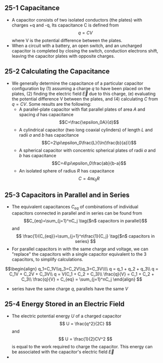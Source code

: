 ## 25-1 Capacitance
- A capacitor consists of two isolated conductors (the plates) with charges +q and -q, Its capacitance C is defined from $$q=CV$$ where V is the potential difference between the plates.
- When a circuit with a battery, an open switch, and an uncharged capacitor is completed by closing the switch, conduction electrons shift, leaving the capacitor plates with opposite charges.

## 25-2 Calculating the Capacitance
- We generally determine the capacitance of a particular capacitor configuration by (1) assuming a charge $q$ to have been placed on the plates, (2) finding the electric field $\vec{E}$ due to this charge, (e) evaluating the potential difference V between the plates, and (4) calculating $C$ from $q=CV$. Some results are the following:
	- A parallel-plate capacitor with flat parallel plates of area $A$ and spacing $d$ has capacitance $$C=\frac{\epsilon_0A}{d}$$
	- A cylindrical capacitor (two long coaxial cylinders) of length $L$ and radii $a$ and $b$ has capacitance $$C=2\pi\epsilon_0\frac{L}{\ln(\frac{b}{a})}$$
	- A spherical capacitor with concentric spherical plates of radii $a$ and $b$ has capacitance $$C=4\pi\epsilon_0\frac{ab}{b-a}$$
	- An isolated sphere of radius $R$ has capacitance $$C=4\pi\epsilon_0R$$
## 25-3 Capacitors in Parallel and in Series
- The equivalent capacitances $C_{eq}$ of combinations of individual capacitors connected in parallel and in series can be found from $$C_{eq}=\sum_{j=1}^nC_j \tag{$n$ capacitors in parallel}$$
	and
	$$
	\frac{1}{C_{eq}}=\sum_{j=1}^n\frac{1}{C_j} \tag{$n$ capacitors in series}
	$$
- For parallel capacitors in with the same charge and voltage, we can "replace" the capacitors with a single capacitor equivalent to the 3 capacitors, to simplify calculations.

$$\begin{align}
q_1=C_1V\\q_3=C_2V\\q_3=C_3V\\\\
q = q_1 + q_2 + q_3\\
q = C_1V + C_2V + C_3V\\
q = V(C_1 + C_2 + C_3)\\
\frac{q}{V} = C_1 + C_2 + C_3\\
\frac{q}{V} = C_{eq} = \sum_{j=1}^nC_j
\end{align}
$$

- series have the same charge $q$, parallels have the same $V$

## 25-4 Energy Stored in an Electric Field
- The electric potential energy $U$ of a charged capacitor $$ U = \frac{q^2}{2C} $$ and $$ U = \frac{1}{2}CV^2 $$ is equal to the work required to charge the capacitor. This energy can be associated with the capacitor's electric field $\vec{E}$
- 